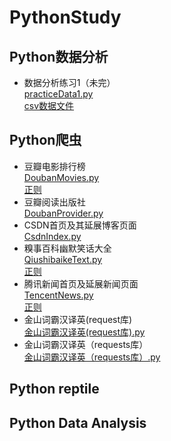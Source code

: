 # PythonStudy
## Python数据分析
- 数据分析练习1（未完）  
  [practiceData1.py](practiceData1.py)  
  [csv数据文件](DataAnalyst.csv#Data)
## Python爬虫
- 豆瓣电影排行榜  
  [DoubanMovies.py](DoubanMovies.py)  
  [正则](DoubanMoviesRe.txt#Data)
- 豆瓣阅读出版社  
  [DoubanProvider.py](DoubanProvider.py) 
- CSDN首页及其延展博客页面  
  [CsdnIndex.py](CsdnIndex.py)
- 糗事百科幽默笑话大全  
  [QiushibaikeText.py](QiushibaikeText.py)  
  [正则](qiushibaikeRe.txt#Data)
- 腾讯新闻首页及延展新闻页面  
  [TencentNews.py](TencentNews.py)  
  [正则](TencentNewIndexRe.txt#Data)
- 金山词霸汉译英(request库)  
  [金山词霸汉译英(request库).py](金山词霸汉译英(request库).py)  
- 金山词霸汉译英（requests库）  
  [金山词霸汉译英（requests库）.py](金山词霸汉译英（requests库）.py)  
## Python reptile 

## Python Data Analysis
